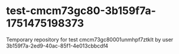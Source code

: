 # test-cmcm73gc80-3b159f7a-1751475198373
Temporary repository for test cmcm73gc80001unmhpf7ztklt by user 3b159f7a-2ed9-40ac-85f1-4e013cbbcdf4
